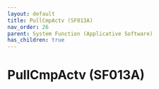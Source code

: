 ```yaml
---
layout: default
title: PullCmpActv (SF013A)
nav_order: 26
parent: System Function (Applicative Software)
has_children: true
---
```

# PullCmpActv (SF013A)
